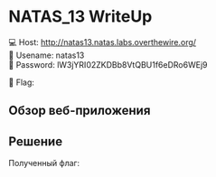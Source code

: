 # NATAS_13 WriteUp
:computer: Host: http://natas13.natas.labs.overthewire.org/  
:bust_in_silhouette: Usename: natas13  
:key: Password: lW3jYRI02ZKDBb8VtQBU1f6eDRo6WEj9

:triangular_flag_on_post: Flag: 

## Обзор веб-приложения



## Решение



Полученный флаг: 
